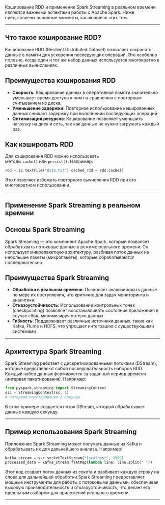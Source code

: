 
Кэширование RDD и применение Spark Streaming в реальном времени являются важными аспектами работы с Apache Spark. Ниже представлены основные моменты, касающиеся этих тем.

---
## Что такое кэширование RDD?

Кэширование RDD (Resilient Distributed Dataset) позволяет сохранять данные в памяти для ускорения последующих операций. Это особенно полезно, когда один и тот же набор данных используется многократно в различных вычислениях.

## Преимущества кэширования RDD

- **Скорость**: Кэширование данных в оперативной памяти значительно уменьшает время доступа к ним по сравнению с повторным считыванием из диска.
- **Уменьшение задержки**: Повторное использование кэшированных данных снижает задержку при выполнении последующих операций.
- **Оптимизация ресурсов**: Кэширование позволяет уменьшить нагрузку на диск и сеть, так как данные не нужно загружать каждый раз.

## Как кэшировать RDD

Для кэширования RDD можно использовать методы `cache()` или `persist()`. Например:

```python
rdd = sc.textFile("data.txt") cached_rdd = rdd.cache()
```
Это позволяет избежать повторного вычисления RDD при его многократном использовании.

---
## Применение Spark Streaming в реальном времени

## Основы Spark Streaming

Spark Streaming — это компонент Apache Spark, который позволяет обрабатывать потоковые данные в режиме реального времени. Он использует микропакетную архитектуру, разбивая поток данных на небольшие пакеты (микропакеты), которые обрабатываются последовательно.

## Преимущества Spark Streaming

- **Обработка в реальном времени**: Позволяет анализировать данные по мере их поступления, что критично для задач мониторинга и аналитики.
- **Отказоустойчивость**: Использование контрольных точек (checkpointing) позволяет восстанавливать состояние приложения в случае сбоя, минимизируя потерю данных
- **Гибкость**: Поддерживает различные источники данных, такие как Kafka, Flume и HDFS, что упрощает интеграцию с существующими системами

---
## Архитектура Spark Streaming

Spark Streaming работает с дискретизированными потоками (DStream), которые представляют собой последовательность наборов RDD. Каждый набор данных формируется за заданный период времени (интервал пакетирования). Например:

```python
from pyspark.streaming import StreamingContext 
ssc = StreamingContext(sc, 1)  
# интервал пакетирования 1 секунда
```
В этом примере создается поток DStream, который обрабатывает данные каждую секунду.

---

## Пример использования Spark Streaming

Приложение Spark Streaming может получать данные из Kafka и обрабатывать их для дальнейшего анализа. Например:

```python
kafka_stream = ssc.socketTextStream("localhost", 9999) 
processed_data = kafka_stream.flatMap(lambda line: line.split(" "))
```
Этот код создает поток данных из сокета и разбивает каждую строку на слова для дальнейшей обработки.Spark Streaming предоставляет мощные инструменты для работы с потоковыми данными, обеспечивая высокую производительность и отказоустойчивость, что делает его идеальным выбором для приложений реального времени.

---
